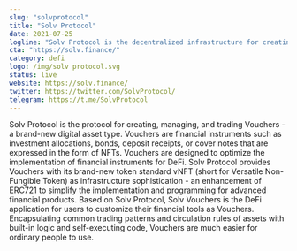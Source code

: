 ```yaml
---
slug: "solvprotocol"
title: "Solv Protocol"
date: 2021-07-25
logline: "Solv Protocol is the decentralized infrastructure for creating and trading Financial NFTs."
cta: "https://solv.finance/"
category: defi
logo: /img/solv protocol.svg
status: live
website: https://solv.finance/			
twitter: https://twitter.com/SolvProtocol/
telegram: https://t.me/SolvProtocol		
---
```

Solv Protocol is the protocol for creating, managing, and trading Vouchers - a brand-new digital asset type. Vouchers are financial instruments such as investment allocations, bonds, deposit receipts, or cover notes that are expressed in the form of NFTs. Vouchers are designed to optimize the implementation of financial instruments for DeFi. 
Solv Protocol provides Vouchers with its brand-new token standard vNFT (short for Versatile Non-Fungible Token) as infrastructure sophistication - an enhancement of ERC721 to simplify the implementation and programming for advanced financial products. Based on Solv Protocol, Solv Vouchers is the DeFi application for users to customize their financial tools as Vouchers. Encapsulating common trading patterns and circulation rules of assets with built-in logic and self-executing code, Vouchers are much easier for ordinary people to use.
